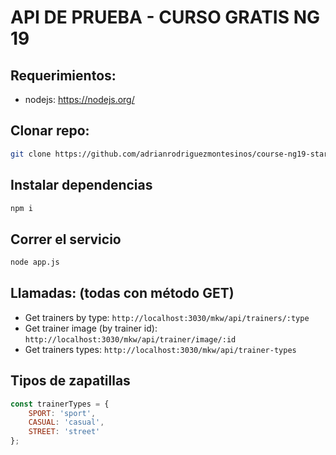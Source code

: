 # API DE PRUEBA - CURSO GRATIS NG 19

## Requerimientos:
- nodejs: https://nodejs.org/

## Clonar repo:
```bash
git clone https://github.com/adrianrodriguezmontesinos/course-ng19-starter-api.git
```

## Instalar dependencias
```bash
npm i
```

## Correr el servicio
```bash
node app.js
```

## Llamadas: (todas con método GET)

- Get trainers by type: `http://localhost:3030/mkw/api/trainers/:type`
- Get trainer image (by trainer id): `http://localhost:3030/mkw/api/trainer/image/:id`
- Get trainers types: `http://localhost:3030/mkw/api/trainer-types`


## Tipos de zapatillas
```javascript
const trainerTypes = {
    SPORT: 'sport',
    CASUAL: 'casual',
    STREET: 'street'
};
```
